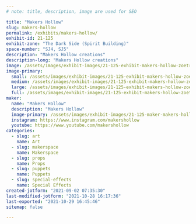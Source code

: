 ```yaml
---
# note: title, description, image are used for SEO

title: "Makers Hollow"
slug: makers-hollow
permalink: /exhibits/makers-hollow/
exhibit-id: 21-125
exhibit-zone: "The Dark Side (Spirit Building)"
space-number: "SJ4, SJ5"
description: "Makers Hollow creations"
description-long: "Makers Hollow creations"
image: /assets/images/exhibit-images/21-125-exhibit-makers-hollow-zoetrope-video-banner-01-large.jpg
image-primary: 
  small: /assets/images/exhibit-images/21-125-exhibit-makers-hollow-zoetrope-video-banner-01-small.jpg
  medium: /assets/images/exhibit-images/21-125-exhibit-makers-hollow-zoetrope-video-banner-01-medium.jpg
  large: /assets/images/exhibit-images/21-125-exhibit-makers-hollow-zoetrope-video-banner-01-large.jpg
  full: /assets/images/exhibit-images/21-125-exhibit-makers-hollow-zoetrope-video-banner-01-full.jpg
maker: 
  name: "Makers Hollow"
  description: "Makers Hollow"
  image-primary: /assets/images/exhibit-images/21-125-maker-makers-hollow-makers-hollow-logo-61820-v1-medium.png
  instagram: https://www.instagram.com/makershollow
  youtube: https://www.youtube.com/makershollow
categories: 
  - slug: art
    name: Art
  - slug: makerspace
    name: Makerspace
  - slug: props
    name: Props
  - slug: puppets
    name: Puppets
  - slug: special-effects
    name: Special Effects
created-jotform: "2021-09-02 07:35:30"
last-modified-jotform: "2021-10-28 16:17:36"
last-exported: "2021-10-29 16:45:46"
sitemap: false

---
```

